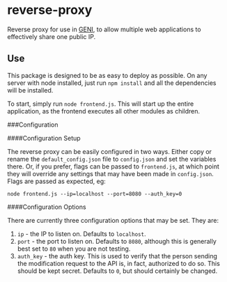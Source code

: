 reverse-proxy
=============

Reverse proxy for use in [GENI](http://www.geni.net/), to allow multiple web applications to effectively share one public IP.

Use
---

This package is designed to be as easy to deploy as possible.  On any server with node installed, just run `npm install` and all the dependencies will be installed.

To start, simply run `node frontend.js`.  This will start up the entire application, as the frontend executes all other modules as children.

###Configuration

####Configuration Setup

The reverse proxy can be easily configured in two ways.  Either copy or rename the `default_config.json` file to `config.json` and set the variables there.  Or, if you prefer, flags can be passed to `frontend.js`, at which point they will override any settings that may have been made in `config.json`.  Flags are passed as expected, eg:

```
node frontend.js --ip=localhost --port=8080 --auth_key=0
```

####Configuration Options

There are currently three configuration options that may be set.  They are:

1.  `ip` - the IP to listen on.  Defaults to `localhost`.
2.  `port` - the port to listen on.  Defaults to `8080`, although this is generally best set to `80` when you are not testing.
3.  `auth_key` - the auth key.  This is used to verify that the person sending the modification request to the API is, in fact, authorized to do so.  This should be kept secret.  Defaults to `0`, but should certainly be changed.
